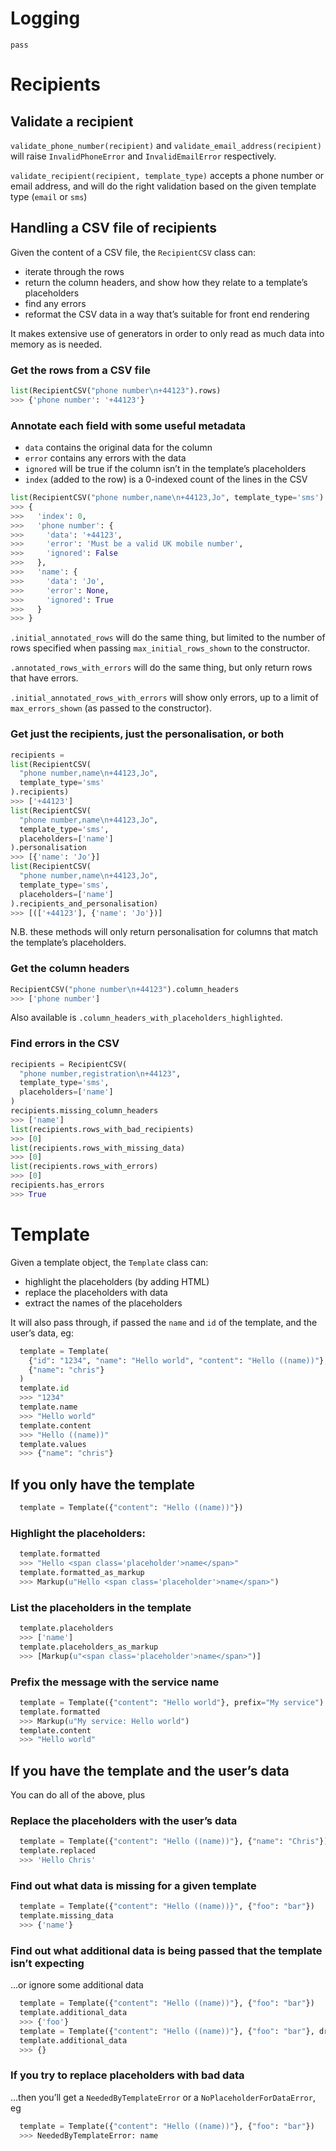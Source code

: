 # Logging

`pass`

# Recipients

## Validate a recipient

`validate_phone_number(recipient)` and `validate_email_address(recipient)` will
raise `InvalidPhoneError` and `InvalidEmailError` respectively.

`validate_recipient(recipient, template_type)` accepts a phone number or email
address, and will do the right validation based on the given template type
(`email` or `sms`)

## Handling a CSV file of recipients

Given the content of a CSV file, the `RecipientCSV` class can:
- iterate through the rows
- return the column headers, and show how they relate to a template’s
  placeholders
- find any errors
- reformat the CSV data in a way that’s suitable for front end rendering

It makes extensive use of generators in order to only read as much data into
memory as is needed.

### Get the rows from a CSV file

```python
list(RecipientCSV("phone number\n+44123").rows)
>>> {'phone number': '+44123'}
```

### Annotate each field with some useful metadata

- `data` contains the original data for the column
- `error` contains any errors with the data
- `ignored` will be true if the column isn’t in the template’s placeholders
- `index` (added to the row) is a 0-indexed count of the lines in the CSV

```python
list(RecipientCSV("phone number,name\n+44123,Jo", template_type='sms').annotated_rows)
>>> {
>>>   'index': 0,
>>>   'phone number': {
>>>     'data': '+44123',
>>>     'error': 'Must be a valid UK mobile number',
>>>     'ignored': False
>>>   },
>>>   'name': {
>>>     'data': 'Jo',
>>>     'error': None,
>>>     'ignored': True
>>>   }
>>> }
```

`.initial_annotated_rows` will do the same thing, but limited to the number of
rows specified when passing `max_initial_rows_shown` to the constructor.

`.annotated_rows_with_errors` will do the same thing, but only return rows that
have errors.

`.initial_annotated_rows_with_errors` will show only errors, up to a limit of
`max_errors_shown` (as passed to the constructor).

### Get just the recipients, just the personalisation, or both

```python
recipients =
list(RecipientCSV(
  "phone number,name\n+44123,Jo",
  template_type='sms'
).recipients)
>>> ['+44123']
list(RecipientCSV(
  "phone number,name\n+44123,Jo",
  template_type='sms',
  placeholders=['name']
).personalisation
>>> [{'name': 'Jo'}]
list(RecipientCSV(
  "phone number,name\n+44123,Jo",
  template_type='sms',
  placeholders=['name']
).recipients_and_personalisation)
>>> [(['+44123'], {'name': 'Jo'})]
```
N.B. these methods will only return personalisation for columns that match the
template’s placeholders.

### Get the column headers

```python
RecipientCSV("phone number\n+44123").column_headers
>>> ['phone number']
```

Also available is `.column_headers_with_placeholders_highlighted`.

### Find errors in the CSV

```python
recipients = RecipientCSV(
  "phone number,registration\n+44123",
  template_type='sms',
  placeholders=['name']
)
recipients.missing_column_headers
>>> ['name']
list(recipients.rows_with_bad_recipients)
>>> [0]
list(recipients.rows_with_missing_data)
>>> [0]
list(recipients.rows_with_errors)
>>> [0]
recipients.has_errors
>>> True
```

# Template

Given a template object, the `Template` class can:
- highlight the placeholders (by adding HTML)
- replace the placeholders with data
- extract the names of the placeholders

It will also pass through, if passed the `name` and `id` of the template, and
the user’s data, eg:
```python
  template = Template(
    {"id": "1234", "name": "Hello world", "content": "Hello ((name))"},
    {"name": "chris"}
  )
  template.id
  >>> "1234"
  template.name
  >>> "Hello world"
  template.content
  >>> "Hello ((name))"
  template.values
  >>> {"name": "chris"}
```

## If you only have the template

```python
  template = Template({"content": "Hello ((name))"})
```

### Highlight the placeholders:
```python
  template.formatted
  >>> "Hello <span class='placeholder'>name</span>"
  template.formatted_as_markup
  >>> Markup(u"Hello <span class='placeholder'>name</span>")
```

### List the placeholders in the template
```python
  template.placeholders
  >>> ['name']
  template.placeholders_as_markup
  >>> [Markup(u"<span class='placeholder'>name</span>")]
```

### Prefix the message with the service name
```python
  template = Template({"content": "Hello world"}, prefix="My service")
  template.formatted
  >>> Markup(u"My service: Hello world")
  template.content
  >>> "Hello world"
```

## If you have the template and the user’s data

You can do all of the above, plus

### Replace the placeholders with the user’s data
```python
  template = Template({"content": "Hello ((name))"}, {"name": "Chris"})
  template.replaced
  >>> 'Hello Chris'
```

### Find out what data is missing for a given template
```python
  template = Template({"content": "Hello ((name))}", {"foo": "bar"})
  template.missing_data
  >>> {'name'}
```

### Find out what additional data is being passed that the template isn’t expecting

…or ignore some additional data

```python
  template = Template({"content": "Hello ((name))"}, {"foo": "bar"})
  template.additional_data
  >>> {'foo'}
  template = Template({"content": "Hello ((name))"}, {"foo": "bar"}, drop_values=('foo'))
  template.additional_data
  >>> {}
```

### If you try to replace placeholders with bad data

…then you’ll get a `NeededByTemplateError` or a `NoPlaceholderForDataError`, eg
```python
  template = Template({"content": "Hello ((name))"}, {"foo": "bar"})
  >>> NeededByTemplateError: name
```
